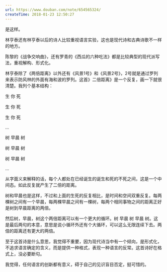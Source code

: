 ```yaml
---
url: https://www.douban.com/note/654565324/
createTime: 2018-01-23 12:50:27
---
```


是这样。

林亨泰还有林亨泰以后的诗人比较重视语言实验，这也是现代诗和古典诗歌不一样的地方。

陈黎的《战争交响曲》，还有罗青的《西瓜的六种吃法》都是比较典型的现代派写法，重视解构、形式化。

林亨泰除了《两倍距离》以外还有《风景1号》和《风景2号》，2号就是通过罗列来表示防风林的外面有海和波的罗列。这首》二倍距离》是一个反复，画一下就很清楚。我列个基本结构：

生 你 死 

生 你 死

生 你 死

…

树 早晨 树

树 早晨 树

树 早晨 树

…

从字面义来解释的话，每个人都处在已经诞生的诞生和死的不死之间，这是一个中间态。如此反复就产生了二倍的距离。

树和早晨也是这样，不过和上面的生死的反复相比，是时间和空间双重反复。每两棵树之间有一个早晨，每两棵早晨之间有一棵树，每两个相同事物之间的距离正好是树到早晨距离的两倍。

然后树，早晨，树这个两倍距离可以有一个更大的循环。树 早晨 树 早晨 树。这是最后两句的本意，意思是说小循环外还有个大循环，可以这么无限连续下去。两倍的距离还有更大的两倍。

至于这首诗是什么意思，我觉得不重要，因为现代诗当中有一个倾向，是形式化，不追求语言确定的含义，而是提供一种格式，表现一种语言的反常。这首诗好在格式上，没必要断句。

我觉得，任何语言的创新都有意义，碍于自己的见识盲目否定，挺可惜的。